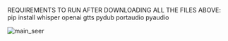 REQUIREMENTS TO RUN AFTER DOWNLOADING ALL THE FILES ABOVE:
pip install whisper openai gtts pydub portaudio pyaudio


![main_seer](https://github.com/issamohamed/Seer/assets/48192737/ab7495b4-057d-450a-abfa-75513e8c7296)


